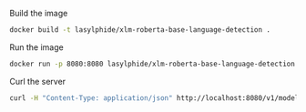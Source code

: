Build the image
```bash
docker build -t lasylphide/xlm-roberta-base-language-detection .
```

Run the image
```bash
docker run -p 8080:8080 lasylphide/xlm-roberta-base-language-detection
```

Curl the server
```bash 
curl -H "Content-Type: application/json" http://localhost:8080/v1/models/xlm-roberta-base-language-detection:predict -d @./input.json
```